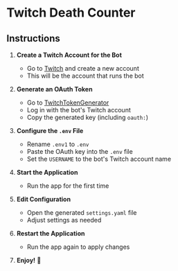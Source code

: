 # Twitch Death Counter

## Instructions

1. **Create a Twitch Account for the Bot**  
   - Go to [Twitch](https://www.twitch.tv/) and create a new account  
   - This will be the account that runs the bot  

2. **Generate an OAuth Token**  
   - Go to [TwitchTokenGenerator](https://twitchtokengenerator.com/)  
   - Log in with the bot's Twitch account  
   - Copy the generated key (including `oauth:`)  

3. **Configure the `.env` File**  
   - Rename `.env1` to `.env`  
   - Paste the OAuth key into the `.env` file  
   - Set the `USERNAME` to the bot's Twitch account name  

4. **Start the Application**  
   - Run the app for the first time  

5. **Edit Configuration**  
   - Open the generated `settings.yaml` file  
   - Adjust settings as needed  

6. **Restart the Application**  
   - Run the app again to apply changes  

7. **Enjoy!** 🎉  
